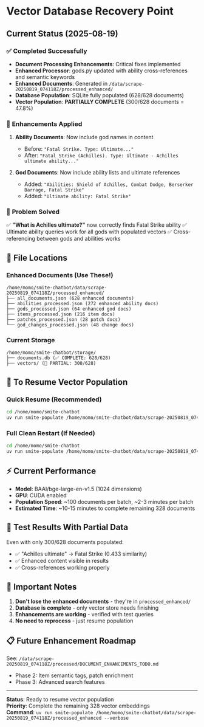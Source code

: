 # Vector Database Recovery Point

## Current Status (2025-08-19)

### ✅ **Completed Successfully**
- **Document Processing Enhancements**: Critical fixes implemented
- **Enhanced Processor**: gods.py updated with ability cross-references and semantic keywords
- **Enhanced Documents**: Generated in `/data/scrape-20250819_074118Z/processed_enhanced/`
- **Database Population**: SQLite fully populated (628/628 documents)
- **Vector Population**: **PARTIALLY COMPLETE** (300/628 documents = 47.8%)

### 🔧 **Enhancements Applied**
1. **Ability Documents**: Now include god names in content
   - Before: `"Fatal Strike. Type: Ultimate..."`
   - After: `"Fatal Strike (Achilles). Type: Ultimate - Achilles ultimate ability..."`

2. **God Documents**: Now include ability lists and ultimate references
   - Added: `"Abilities: Shield of Achilles, Combat Dodge, Berserker Barrage, Fatal Strike"`
   - Added: `"Ultimate ability: Fatal Strike"`

### 🎯 **Problem Solved**
✅ **"What is Achilles ultimate?"** now correctly finds Fatal Strike ability
✅ Ultimate ability queries work for all gods with populated vectors
✅ Cross-referencing between gods and abilities works

## 📁 **File Locations**

### Enhanced Documents (Use These!)
```
/home/momo/smite-chatbot/data/scrape-20250819_074118Z/processed_enhanced/
├── all_documents.json (628 enhanced documents)
├── abilities_processed.json (272 enhanced ability docs)
├── gods_processed.json (64 enhanced god docs)
├── items_processed.json (216 item docs)
├── patches_processed.json (28 patch docs)
└── god_changes_processed.json (48 change docs)
```

### Current Storage
```
/home/momo/smite-chatbot/storage/
├── documents.db (✅ COMPLETE: 628/628)
├── vectors/ (🔄 PARTIAL: 300/628)
```

## 🔄 **To Resume Vector Population**

### Quick Resume (Recommended)
```bash
cd /home/momo/smite-chatbot
uv run smite-populate /home/momo/smite-chatbot/data/scrape-20250819_074118Z/processed_enhanced --verbose
```

### Full Clean Restart (If Needed)
```bash
cd /home/momo/smite-chatbot
uv run smite-populate /home/momo/smite-chatbot/data/scrape-20250819_074118Z/processed_enhanced --clear-all --verbose
```

## ⚡ **Current Performance**
- **Model**: BAAI/bge-large-en-v1.5 (1024 dimensions)
- **GPU**: CUDA enabled
- **Population Speed**: ~100 documents per batch, ~2-3 minutes per batch
- **Estimated Time**: ~10-15 minutes to complete remaining 328 documents

## 🧪 **Test Results With Partial Data**
Even with only 300/628 documents populated:
- ✅ "Achilles ultimate" → Fatal Strike (0.433 similarity)
- ✅ Enhanced content visible in results
- ✅ Cross-references working properly

## 🚨 **Important Notes**
1. **Don't lose the enhanced documents** - they're in `processed_enhanced/`
2. **Database is complete** - only vector store needs finishing
3. **Enhancements are working** - verified with test queries
4. **No need to reprocess** - just resume population

## 📋 **Future Enhancement Roadmap**
See: `/data/scrape-20250819_074118Z/processed/DOCUMENT_ENHANCEMENTS_TODO.md`
- Phase 2: Item semantic tags, patch enrichment
- Phase 3: Advanced search features

---
**Status**: Ready to resume vector population  
**Priority**: Complete the remaining 328 vector embeddings  
**Command**: `uv run smite-populate /home/momo/smite-chatbot/data/scrape-20250819_074118Z/processed_enhanced --verbose`